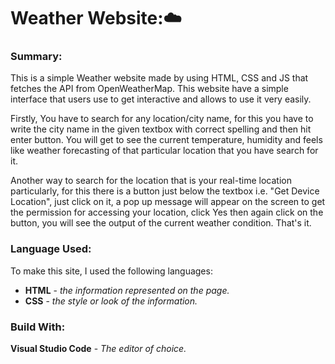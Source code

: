 # Weather Website:☁️
### Summary:
This is a simple Weather website made by using HTML, CSS and JS that fetches the API from OpenWeatherMap. This website have a simple interface that users use to get interactive and allows to use it very easily.

Firstly, You have to search for any location/city name, for this you have to write the city name in the given textbox with correct spelling and then hit enter button. You will get to see the current temperature, humidity and feels like weather forecasting of that particular location that you have search for it.

Another way to search for the location that is your real-time location particularly, for this there is a button just below the textbox i.e. "Get Device Location", just click on it, a pop up message will appear on the screen to get the permission for accessing your location, click Yes then again click on the button, you will see the output of the current weather condition.
That's it.

### Language Used:
To make this site, I used the following languages:
* **HTML** - _the information represented on the page._
* **CSS** - _the style or look of the information._

### Build With:
**Visual Studio Code** - _The editor of choice._
